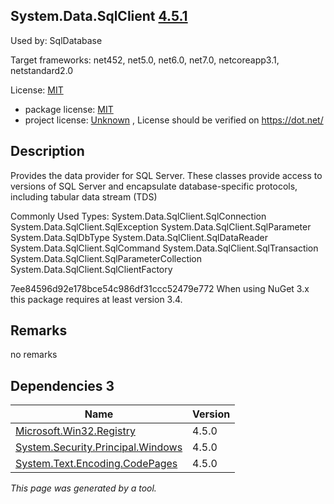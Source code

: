 System.Data.SqlClient [4.5.1](https://www.nuget.org/packages/System.Data.SqlClient/4.5.1)
--------------------

Used by: SqlDatabase

Target frameworks: net452, net5.0, net6.0, net7.0, netcoreapp3.1, netstandard2.0

License: [MIT](../../../../licenses/mit) 

- package license: [MIT](https://github.com/dotnet/corefx/blob/master/LICENSE.TXT) 
- project license: [Unknown](https://dot.net/) , License should be verified on https://dot.net/

Description
-----------
Provides the data provider for SQL Server. These classes provide access to versions of SQL Server and encapsulate database-specific protocols, including tabular data stream (TDS)

Commonly Used Types:
System.Data.SqlClient.SqlConnection
System.Data.SqlClient.SqlException
System.Data.SqlClient.SqlParameter
System.Data.SqlDbType
System.Data.SqlClient.SqlDataReader
System.Data.SqlClient.SqlCommand
System.Data.SqlClient.SqlTransaction
System.Data.SqlClient.SqlParameterCollection
System.Data.SqlClient.SqlClientFactory
 
7ee84596d92e178bce54c986df31ccc52479e772 
When using NuGet 3.x this package requires at least version 3.4.

Remarks
-----------
no remarks


Dependencies 3
-----------

|Name|Version|
|----------|:----|
|[Microsoft.Win32.Registry](../../../../packages/nuget.org/microsoft.win32.registry/4.5.0)|4.5.0|
|[System.Security.Principal.Windows](../../../../packages/nuget.org/system.security.principal.windows/4.5.0)|4.5.0|
|[System.Text.Encoding.CodePages](../../../../packages/nuget.org/system.text.encoding.codepages/4.5.0)|4.5.0|

*This page was generated by a tool.*
